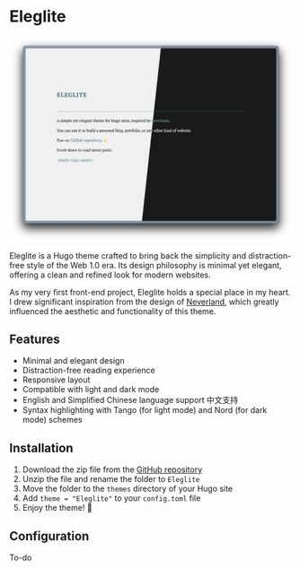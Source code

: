 # Eleglite

![Screenshot](https://raw.githubusercontent.com/flynnoct/hugo-theme-eleglite/7da37524f5f03aee254d9a03e54d02594e9e8504/images/screenshot.png)

Eleglite is a Hugo theme crafted to bring back the simplicity and distraction-free style of the Web 1.0 era. Its design philosophy is minimal yet elegant, offering a clean and refined look for modern websites.

As my very first front-end project, Eleglite holds a special place in my heart. I drew significant inspiration from the design of [Neverland](https://type.cyhsu.xyz), which greatly influenced the aesthetic and functionality of this theme.

## Features

- Minimal and elegant design
- Distraction-free reading experience
- Responsive layout
- Compatible with light and dark mode
- English and Simplified Chinese language support 中文支持
- Syntax highlighting with Tango (for light mode) and Nord (for dark mode) schemes

## Installation

1. Download the zip file from the [GitHub repository](https://github.com/flynnoct/hugo-theme-eleglite/archive/refs/heads/main.zip)
2. Unzip the file and rename the folder to `Eleglite`
3. Move the folder to the `themes` directory of your Hugo site
4. Add `theme = "Eleglite"` to your `config.toml` file
5. Enjoy the theme! 🥳

## Configuration

To-do